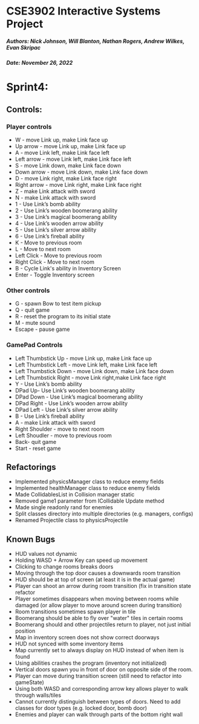 # CSE3902 Interactive Systems Project
##### Authors: Nick Johnson, Will Blanton, Nathan Rogers, Andrew Wilkes, Evan Skripac
##### Date: November 26, 2022

# Sprint4:

## Controls:
### Player controls
* W - move Link up, make Link face up
* Up arrow - move Link up, make Link face up
* A - move Link left, make Link face left
* Left arrow - move Link left, make Link face left
* S - move Link down, make Link face down
* Down arrow - move Link down, make Link face down
* D - move Link right, make Link face right
* Right arrow - move Link right, make Link face right
* Z - make Link attack with sword
* N - make Link attack with sword
* 1 - Use Link’s bomb ability
* 2 - Use Link’s wooden boomerang ability
* 3 - Use Link’s magical boomerang ability
* 4 - Use Link’s wooden arrow ability
* 5 - Use Link’s silver arrow ability
* 6 - Use Link’s fireball ability
* K - Move to previous room
* L - Move to next room
* Left Click - Move to previous room
* Right Click - Move to next room
* B - Cycle Link's ability in Inventory Screen
* Enter - Toggle Inventory screen

### Other controls
* G - spawn Bow to test item pickup
* Q - quit game
* R - reset the program to its initial state
* M - mute sound
* Escape - pause game

### GamePad Controls
* Left Thumbstick Up - move Link up, make Link face up
* Left Thumbstick Left - move Link left, make Link face left
* Left Thumbstick Down - move Link down, make Link face down
* Left Thumbstick Right - move Link right,make Link face right
* Y - Use Link’s bomb ability
* DPad Up- Use Link’s wooden boomerang ability
* DPad Down - Use Link’s magical boomerang ability
* DPad Right - Use Link’s wooden arrow ability
* DPad Left - Use Link’s silver arrow ability
* B - Use Link’s fireball ability
* A - make Link attack with sword
* Right Shoulder - move to next room
* Left Shoudler - move to previous room
* Back- quit game
* Start - reset game

## Refactorings
* Implemented physicsManager class to reduce enemy fields
* Implemented healthManager class to reduce enemy fields
* Made CollidablesList in Collision manager static
* Removed game1 parameter from ICollidable Update method
* Made single readonly rand for enemies
* Split classes directory into multiple directories (e.g. managers, configs)
* Renamed Projectile class to physicsProjectile

## Known Bugs
* HUD values not dynamic
* Holding WASD + Arrow Key can speed up movement
* Clicking to change rooms breaks doors
* Moving through the top door causes a downwards room transition
* HUD should be at top of screen (at least it is in the actual game)
* Player can shoot an arrow during room transition (fix in transition state refactor
* Player sometimes disappears when moving between rooms while damaged (or allow player to move around screen during transition)
* Room transitions sometimes spawn player in tile
* Boomerang should be able to fly over "water" tiles in certain rooms
* Boomerang should and other projectiles return to player, not just initial position
* Map in inventory screen does not show correct doorways
* HUD not synced with some inventory items
* Map currently set to always display on HUD instead of when item is found
* Using abilities crashes the program (inventory not initialized)
* Vertical doors spawn you in front of door on opposite side of the room.
* Player can move during transition screen (still need to refactor into gameState)
* Using both WASD and corresponding arrow key allows player to walk through walls/tiles
* Cannot currently distinguish between types of doors. Need to add classes for door types (e.g. locked door, bomb door)
* Enemies and player can walk through parts of the bottom right wall
